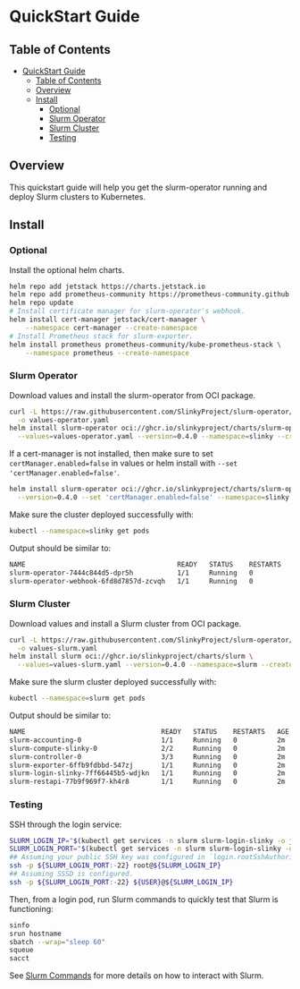 # QuickStart Guide

## Table of Contents

<!-- mdformat-toc start --slug=github --no-anchors --maxlevel=6 --minlevel=1 -->

- [QuickStart Guide](#quickstart-guide)
  - [Table of Contents](#table-of-contents)
  - [Overview](#overview)
  - [Install](#install)
    - [Optional](#optional)
    - [Slurm Operator](#slurm-operator)
    - [Slurm Cluster](#slurm-cluster)
    - [Testing](#testing)

<!-- mdformat-toc end -->

## Overview

This quickstart guide will help you get the slurm-operator running and deploy
Slurm clusters to Kubernetes.

## Install

### Optional

Install the optional helm charts.

```bash
helm repo add jetstack https://charts.jetstack.io
helm repo add prometheus-community https://prometheus-community.github.io/helm-charts
helm repo update
# Install certificate manager for slurm-operator's webhook.
helm install cert-manager jetstack/cert-manager \
	--namespace cert-manager --create-namespace
# Install Prometheus stack for slurm-exporter.
helm install prometheus prometheus-community/kube-prometheus-stack \
	--namespace prometheus --create-namespace
```

### Slurm Operator

Download values and install the slurm-operator from OCI package.

```bash
curl -L https://raw.githubusercontent.com/SlinkyProject/slurm-operator/refs/tags/v0.4.0/helm/slurm-operator/values.yaml \
  -o values-operator.yaml
helm install slurm-operator oci://ghcr.io/slinkyproject/charts/slurm-operator \
  --values=values-operator.yaml --version=0.4.0 --namespace=slinky --create-namespace
```

If a cert-manager is not installed, then make sure to set
`certManager.enabled=false` in values or helm install with
`--set 'certManager.enabled=false'`.

```sh
helm install slurm-operator oci://ghcr.io/slinkyproject/charts/slurm-operator \
  --version=0.4.0 --set 'certManager.enabled=false' --namespace=slinky --create-namespace
```

Make sure the cluster deployed successfully with:

```sh
kubectl --namespace=slinky get pods
```

Output should be similar to:

```sh
NAME                                      READY   STATUS    RESTARTS   AGE
slurm-operator-7444c844d5-dpr5h           1/1     Running   0          5m00s
slurm-operator-webhook-6fd8d7857d-zcvqh   1/1     Running   0          5m00s
```

### Slurm Cluster

Download values and install a Slurm cluster from OCI package.

```bash
curl -L https://raw.githubusercontent.com/SlinkyProject/slurm-operator/refs/tags/v0.4.0/helm/slurm/values.yaml \
  -o values-slurm.yaml
helm install slurm oci://ghcr.io/slinkyproject/charts/slurm \
  --values=values-slurm.yaml --version=0.4.0 --namespace=slurm --create-namespace
```

Make sure the slurm cluster deployed successfully with:

```sh
kubectl --namespace=slurm get pods
```

Output should be similar to:

```sh
NAME                                  READY   STATUS    RESTARTS   AGE
slurm-accounting-0                    1/1     Running   0          2m
slurm-compute-slinky-0                2/2     Running   0          2m
slurm-controller-0                    3/3     Running   0          2m
slurm-exporter-6ffb9fdbbd-547zj       1/1     Running   0          2m
slurm-login-slinky-7ff66445b5-wdjkn   1/1     Running   0          2m
slurm-restapi-77b9f969f7-kh4r8        1/1     Running   0          2m
```

### Testing

SSH through the login service:

```sh
SLURM_LOGIN_IP="$(kubectl get services -n slurm slurm-login-slinky -o jsonpath='{.status.loadBalancer.ingress[0].ip}')"
SLURM_LOGIN_PORT="$(kubectl get services -n slurm slurm-login-slinky -o jsonpath='{.status.loadBalancer.ingress[0].ports[0].port}')"
## Assuming your public SSH key was configured in `login.rootSshAuthorizedKeys`.
ssh -p ${SLURM_LOGIN_PORT:-22} root@${SLURM_LOGIN_IP}
## Assuming SSSD is configured.
ssh -p ${SLURM_LOGIN_PORT:-22} ${USER}@${SLURM_LOGIN_IP}
```

Then, from a login pod, run Slurm commands to quickly test that Slurm is
functioning:

```sh
sinfo
srun hostname
sbatch --wrap="sleep 60"
squeue
sacct
```

See [Slurm Commands][slurm-commands] for more details on how to interact with
Slurm.

<!-- Links -->

[slurm-commands]: https://slurm.schedmd.com/quickstart.html#commands
